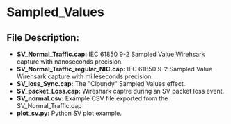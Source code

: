 # Sampled_Values
## File Description:

* <b>SV_Normal_Traffic.cap:</b> IEC 61850 9-2 Sampled Value Wirehsark capture with nanoseconds precision.
* <b>SV_Normal_Traffic_regular_NIC.cap:</b> IEC 61850 9-2 Sampled Value Wirehsark capture with milleseconds precision.
* <b>SV_loss_Sync.cap:</b> The "Cloundy" Sampled Values effect.
* <b>SV_packet_Loss.cap:</b> Wireshark captre during an SV packet loss event. 
* <b>SV_normal.csv:</b> Example CSV file exported from the SV_Normal_Traffic.cap
* <b>plot_sv.py:</b> Python SV plot example. 
